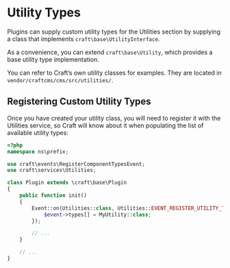Utility Types
=============

Plugins can supply custom utility types for the Utilities section by supplying a class that implements `craft\base\UtilityInterface`.

As a convenience, you can extend `craft\base\Utility`, which provides a base utility type implementation.

You can refer to Craft’s own utility classes for examples. They are located in `vendor/craftcms/cms/src/utilities/`.

## Registering Custom Utility Types

Once you have created your utility class, you will need to register it with the Utilities service, so Craft will know about it when populating the list of available utility types: 

```php
<?php
namespace ns\prefix;

use craft\events\RegisterComponentTypesEvent;
use craft\services\Utilities;

class Plugin extends \craft\base\Plugin
{
    public function init()
    {
        Event::on(Utilities::class, Utilities::EVENT_REGISTER_UTILITY_TYPES, function(RegisterComponentTypesEvent $event) {
            $event->types[] = MyUtility::class;
        });

        // ...
    }

    // ...
}
```
